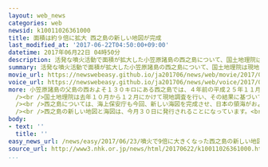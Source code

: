 ```yaml
---
layout: web_news
categories: web
newsid: k10011026361000
title: 面積は約９倍に拡大 西之島の新しい地図が完成
last_modified_at: '2017-06-22T04:50:00+09:00'
datetime: 2017年06月22日 04時50分
description: 活発な噴火活動で面積が拡大した小笠原諸島の西之島について、国土地理院は現地調査に基づいて新しい地図を作成しました。島の面積はおよそ９倍に拡大しています。
summary: 活発な噴火活動で面積が拡大した小笠原諸島の西之島について、国土地理院は現地調査に基づいて新しい地図を作成しました。島の面積はおよそ９倍に拡大しています。
movie_url: https://newswebeasy.github.io/ja201706/news/web/movie/2017/06/23/k10011026361000.mp4
voice_url: https://newswebeasy.github.io/ja201706/news/web/voice/2017/06/23/k10011026361000.mp3
more: 小笠原諸島の父島の西およそ１３０キロにある西之島では、４年前の平成２５年１１月から活発な噴火活動が続き、流れ出した溶岩などによって島の面積が拡大しました。<br
  /><br />国土地理院は去年１０月から１２月にかけて現地調査を行い、その結果に基づいて２６年ぶりに島の地図を新しくしました。<br /><br />それによりますと、島の面積はおよそ２．７平方キロメートルと元の島のおよそ９倍に拡大し、島で最も高い火口付近の標高は１４３メートルと以前の６倍近くの高さになっています。<br
  /><br />西之島については、海上保安庁も今回、新しい海図を完成させ、日本の領海がおよそ７０平方キロメートル、排他的経済水域が西の方向におよそ５０平方キロメートル、それぞれ拡大しています。<br
  /><br />西之島の新しい地図と海図は、今月３０日に発行されることになっています。<br /><br />西之島では、ことし４月、およそ１年半ぶりに新たな噴火が確認され、現在も拡大し続けています。
body:
- text: ''
  title: ''
easy_news_url: /news/easy/2017/06/23/噴火で9倍に大きくなった西之島の新しい地図ができる/
source_url: http://www3.nhk.or.jp/news/html/20170622/k10011026361000.html
...
```

